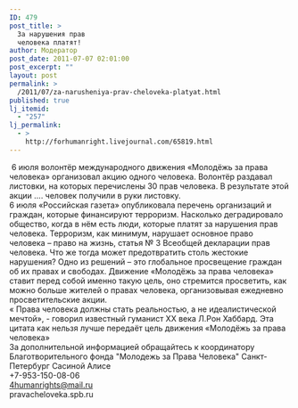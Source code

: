 ```yaml
---
ID: 479
post_title: >
  За нарушения прав
  человека платят!
author: Модератор
post_date: 2011-07-07 02:01:00
post_excerpt: ""
layout: post
permalink: >
  /2011/07/za-narusheniya-prav-cheloveka-platyat.html
published: true
lj_itemid:
  - "257"
lj_permalink:
  - >
    http://forhumanright.livejournal.com/65819.html
---
```

<img align="left" alt="" src="http://cs5338.vk.com/u132145096/132409092/x_5b26039f.jpg" />&nbsp;6 июля волонтёр международного движения &laquo;Молодёжь за права человека&raquo; организовал акцию одного человека. Волонтёр раздавал листовки, на которых перечислены 30 прав человека. В результате этой акции &hellip;. человек получили в руки листовку.<br />6 июля &laquo;Российская газета&raquo; опубликовала перечень организаций и граждан, которые финансируют терроризм. Насколько деградировало общество, когда в нём есть люди, которые платят за нарушения прав человека. Терроризм, как минимум, нарушает основное право человека &ndash; право на жизнь, статья № 3 Всеобщей декларации прав человека. Что же тогда может предотвратить столь жестокие нарушения? Одно из решений &ndash; это глобальное просвещение граждан об их правах и свободах. Движение &laquo;Молодёжь за права человека&raquo; ставит перед собой именно такую цель, оно стремится просветить, как можно больше жителей о правах человека, организовывая ежедневно просветительские акции.<br />&laquo; Права человека должны стать реальностью, а не идеалистической мечтой&raquo;, - говорил известный гуманист ХХ века Л.Рон Хаббард. Эта цитата как нельзя лучше передаёт цель движения &laquo;Молодёжь за права человека&raquo;<br />За дополнительной информацией обращайтесь к координатору Благотворительного фонда &quot;Молодежь за Права Человека&quot; Санкт-Петербург Сасиной Алисе<br /> +7-953-150-08-06 <br />4humanrights@mail.ru <br />pravacheloveka.spb.ru